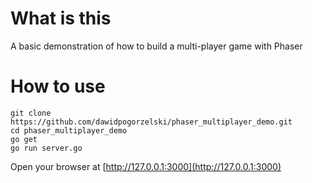 # What is this
A basic demonstration of how to build a multi-player game with Phaser

# How to use

```
git clone https://github.com/dawidpogorzelski/phaser_multiplayer_demo.git
cd phaser_multiplayer_demo
go get
go run server.go
```
Open your browser at [http://127.0.0.1:3000](http://127.0.0.1:3000)